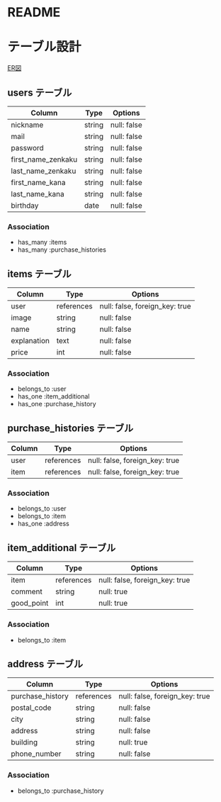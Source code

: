 # README

# テーブル設計
[ER図](https://drive.google.com/file/d/13lLvO5zMukS0yZRkVI7gEmbcjfn6I4kZ/view?usp=sharing)
## users テーブル
| Column             | Type   | Options     | 
| ------------------ | ------ | ----------- | 
| nickname           | string | null: false | 
| mail               | string | null: false | 
| password           | string | null: false | 
| first_name_zenkaku | string | null: false | 
| last_name_zenkaku  | string | null: false | 
| first_name_kana    | string | null: false | 
| last_name_kana     | string | null: false | 
| birthday           | date   | null: false | 
### Association
- has_many :items
- has_many :purchase_histories

## items テーブル
| Column              | Type       | Options                       | 
| ------------------- | ---------- | ------------------------------| 
| user                | references | null: false, foreign_key: true| 
| image               | string     | null: false                   | 
| name                | string     | null: false                   | 
| explanation         | text       | null: false                   | 
| price               | int        | null: false                   | 
### Association
- belongs_to :user
- has_one :item_additional
- has_one :purchase_history

## purchase_histories テーブル
| Column    | Type        | Options                        | 
| --------- | ----------- | ------------------------------ | 
| user      | references  | null: false, foreign_key: true | 
| item      | references  | null: false, foreign_key: true | 
### Association
- belongs_to :user
- belongs_to :item
- has_one :address

## item_additional テーブル
| Column     | Type       | Options                        | 
| ---------- | ---------- | ------------------------------ | 
| item       | references | null: false, foreign_key: true | 
| comment    | string     | null: true                     | 
| good_point | int        | null: true                     | 
### Association
- belongs_to :item

## address テーブル
| Column              | Type       | Options                       | 
| ------------------- | ---------- | ------------------------------| 
| purchase_history    | references | null: false, foreign_key: true| 
| postal_code         | string     | null: false                   | 
| city                | string     | null: false                   | 
| address             | string     | null: false                   | 
| building            | string     | null: true                    | 
| phone_number        | string     | null: false                   | 
### Association
- belongs_to :purchase_history
